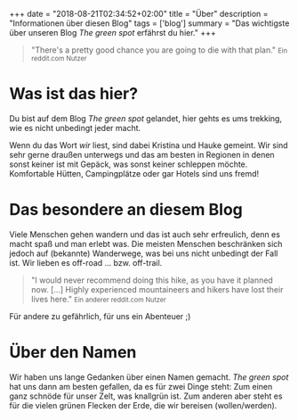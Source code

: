 +++
date = "2018-08-21T02:34:52+02:00"
title = "Über"
description = "Informationen über diesen Blog"
tags = ['blog']
summary = "Das wichtigste über unseren Blog *The green spot* erfährst du hier."
+++
> "There's a pretty good chance you are going to die with that plan."
> <small>Ein reddit.com Nutzer</small>

# Was ist das hier?
Du bist auf dem Blog *The green spot* gelandet, hier gehts es ums trekking, wie es nicht unbedingt jeder macht.

Wenn du das Wort *wir* liest, sind dabei Kristina und Hauke gemeint. Wir sind sehr gerne draußen unterwegs und das am besten in Regionen in denen sonst keiner ist mit Gepäck, was sonst keiner schleppen möchte. Komfortable Hütten, Campingplätze oder gar Hotels sind uns fremd!

# Das besondere an diesem Blog
Viele Menschen gehen wandern und das ist auch sehr erfreulich, denn es macht spaß und man erlebt was. Die meisten Menschen beschränken sich jedoch auf (bekannte) Wanderwege, was bei uns nicht unbedingt der Fall ist. Wir lieben es off-road ... bzw. off-trail.

> "I would never recommend doing this hike, as you have it planned now. [...] Highly experienced mountaineers and hikers have lost their lives here."
> <small>Ein anderer reddit.com Nutzer</small>

Für andere zu gefährlich, für uns ein Abenteuer ;)

# Über den Namen
Wir haben uns lange Gedanken über einen Namen gemacht. *The green spot* hat uns dann am besten gefallen, da es für zwei Dinge steht: Zum einen ganz schnöde für unser Zelt, was knallgrün ist. Zum anderen aber steht es für die vielen grünen Flecken der Erde, die wir bereisen (wollen/werden).
